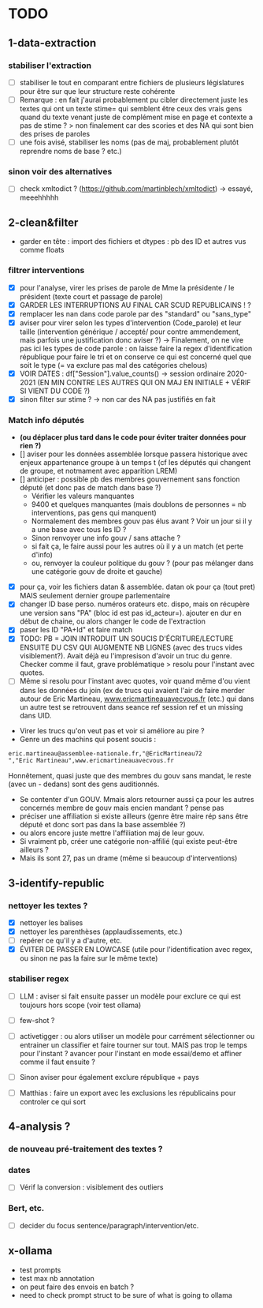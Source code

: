 # TODO

## 1-data-extraction

### stabiliser l'extraction

- [ ] stabiliser le tout en comparant entre fichiers de plusieurs législatures pour être sur que leur structure reste cohérente
- [ ] Remarque : en fait j'aurai probablement pu cibler directement juste les textes qui ont un texte stime= qui semblent être ceux des vrais gens quand du texte venant juste de complément mise en page et contexte a pas de stime ? > non finalement car des scories et des NA qui sont bien des prises de paroles
- [ ] une fois avisé, stabiliser les noms (pas de maj, probablement plutôt reprendre noms de base ? etc.)

### sinon voir des alternatives

- [ ] check xmltodict ? (<https://github.com/martinblech/xmltodict>) -> essayé, meeehhhhh

## 2-clean&filter

- garder en tête : import des fichiers et dtypes : pb des ID et autres vus comme floats

### filtrer interventions

- [X] pour l'analyse, virer les prises de parole de Mme la présidente / le président (texte court et passage de parole)
- [X] GARDER LES INTERRUPTIONS AU FINAL CAR SCUD REPUBLICAINS ! ?
- [X] remplacer les nan dans code parole par des "standard" ou "sans_type"
- [X] aviser pour virer selon les types d'intervention (Code_parole) et leur taille (intervention générique / accepté/ pour contre ammendement, mais parfois une justification donc aviser ?) -> Finalement, on ne vire pas ici les types de code parole : on laisse faire la regex d'identification république pour faire le tri et on conserve ce qui est concerné quel que soit le type (= va exclure pas mal des catégories chelous)
- [X] VOIR DATES : df["Session"].value_counts() -> session ordinaire 2020-2021 (EN MIN CONTRE LES AUTRES QUI ON MAJ EN INITIALE + VÉRIF SI VIENT DU CODE ?)
- [X] sinon filter sur stime ? -> non car des NA pas justifiés en fait

### Match info députés

- **(ou déplacer plus tard dans le code pour éviter traiter données pour rien ?)**
- [] aviser pour les données assemblée lorsque passera historique avec enjeux appartenance groupe à un temps t (cf les députés qui changent de groupe, et notmament avec apparition LREM)
- [] anticiper : possible pb des membres gouvernement sans fonction député (et donc pas de match dans base ?)
  - Vérifier les valeurs manquantes
  - 9400 et quelques manquantes (mais doublons de personnes = nb interventions, pas gens qui manquent)
  - Normalement des membres gouv pas élus avant ? Voir un jour si il y a une base avec tous les ID ?
  - Sinon renvoyer une info gouv / sans attache ?
  - si fait ça, le faire aussi pour les autres où il y a un match (et perte d'info)
  - ou, renvoyer la couleur politique du gouv ? (pour pas mélanger dans une catégorie gouv de droite et gauche)
- [X] pour ça, voir les fichiers datan & assemblée. datan ok pour ça (tout pret) MAIS seulement dernier groupe parlementaire
- [X] changer ID base perso. numéros orateurs etc. dispo, mais on récupère une version sans "PA" (bloc id est pas id_acteur=). ajouter en dur en début de chaine, ou alors changer le code de l'extraction
- [X] paser les ID "PA+Id" et faire match
- [X] TODO: PB = JOIN INTRODUIT UN SOUCIS D'ÉCRITURE/LECTURE ENSUITE DU CSV QUI AUGMENTE NB LIGNES (avec des trucs vides visiblement?). Avait déjà eu l'impresison d'avoir un truc du genre. Checker comme il faut, grave problématique > resolu pour l'instant avec quotes.
- [ ] Même si resolu pour l'instant avec quotes, voir quand même d'ou vient dans les données du join (ex de trucs qui avaient l'air de faire merder autour de Eric Martineau, www.ericmartineauavecvous.fr (etc.) qui dans un autre test se retrouvent dans seance ref session ref et un missing dans UID.
- Virer les trucs qu'on veut pas et voir si améliore au pire ?
- Genre un des machins qui posent soucis :

```markdown
eric.martineau@assemblee-nationale.fr,"@EricMartineau72
","Eric Martineau",www.ericmartineauavecvous.fr
```

Honnêtement, quasi juste que des membres du gouv sans mandat, le reste (avec un - dedans) sont des gens auditionnés.

- Se contenter d'un GOUV. Mmais alors retourner aussi ça pour les autres concernés membre de gouv mais encien mandant ? pense pas
- préciser une affiliation si existe ailleurs (genre être maire rép sans être député et donc sort pas dans la base assemblée ?)
- ou alors encore juste mettre l'affiliation maj de leur gouv.
- Si vraiment pb, créer une catégorie non-affilié (qui existe peut-être ailleurs ?
- Mais ils sont 27, pas un drame (même si beaucoup d'interventions)

## 3-identify-republic

### nettoyer les textes ?

- [X] nettoyer les balises
- [X] nettoyer les parenthèses (applaudissements, etc.)
- [ ] repérer ce qu'il y a d'autre, etc.
- [X] ÉVITER DE PASSER EN LOWCASE (utile pour l'identification avec regex, ou sinon ne pas la faire sur le même texte)

### stabiliser regex

- [ ] LLM : aviser si fait ensuite passer un modèle pour exclure ce qui est toujours hors scope (voir test ollama)
- [ ] few-shot ?
- [ ] activetigger : ou alors utiliser un modèle pour carrément sélectionner ou entrainer un classifier et faire tourner sur tout. MAIS pas trop le temps pour l'instant ? avancer pour l'instant en mode essai/demo et affiner comme il faut ensuite ?
- [ ] Sinon aviser pour également exclure république + pays
- [ ] Matthias : faire un export avec les exclusions les républicains pour controler ce qui sort


## 4-analysis ?

### de nouveau pré-traitement des textes ?

### dates

- [ ] Vérif la conversion : visiblement des outliers

### Bert, etc.

- [ ] decider du focus sentence/paragraph/intervention/etc.

## x-ollama

- test prompts
- test max nb annotation
- on peut faire des envois en batch ?
- need to check prompt struct to be sure of what is going to ollama
